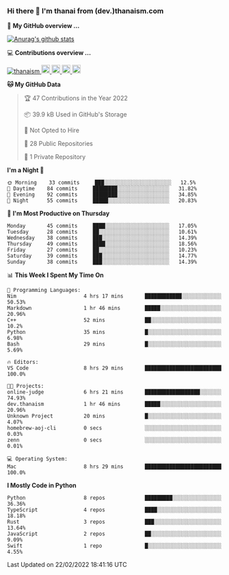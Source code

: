 ### Hi there 👋 I'm thanai from (dev.)thanaism.com

<!-- バッジ関連 -->
<!--
メイン：https://shields.io/category/social
GitHub view：https://github.com/antonkomarev/github-profile-views-counter
Qiita contributions：https://qiita.com/mikkame/items/f2c60d9caf8a8e38ec50
 -->

🍎 **My GitHub overview ...**

<!-- GitHubトロフィー -->
<!--
https://github.com/ryo-ma/github-profile-trophy
 -->

<!-- [![trophy](https://github-profile-trophy.vercel.app/?username=thanaism)](https://github.com/thanaism/thanaism) -->

<!-- GitHubステータス -->
<!--
https://github.com/anuraghazra/github-readme-stats
 -->

[![Anurag's github stats](https://github-readme-stats.vercel.app/api?username=thanaism&count_private=true&show_icons=true)](https://github.com/thanaism/thanaism)

<!-- [![ReadMe Card](https://github-readme-stats.vercel.app/api/pin/?username=thanaism&repo=thanaism)](https://github.com/thanaism/thanaism) -->

<!-- Skill icons -->
<!--
https://rahuldkjain.github.io/gh-profile-readme-generator/
 -->

💻 **Contributions overview ...**

<p align="left">

  <a href="https://github.com/thanaism/thanaism/">
    <img src="https://komarev.com/ghpvc/?username=thanaism" alt="thanaism" />
  </a>
  <a href="http://twitter.com/okinawa__noodle">
    <img height="20" src="https://img.shields.io/twitter/follow/okinawa__noodle?label=Twitter&logo=twitter&style=flat" />
  </a>
  <a href="https://github.com/thanaism">
    <img height="20" src="https://img.shields.io/github/followers/thanaism?label=follow&logo=github&style=flat" />
  </a>
  <!-- <a href="https://www.reddit.com/user/thanaism">
    <img height="20" src="https://img.shields.io/reddit/user-karma/combined/thanaism?label=Reddit&logo=reddit&style=flat" />
  </a>
  <a href="https://stackoverflow.com/users/5720201/thanaism">
    <img height="20" src="https://img.shields.io/stackexchange/stackoverflow/r/5720201?label=StackOverflow&logo=stack-overflow&style=flat" /> -->
  </a>
  <a href="http://qiita.com/thanai">
    <img height="20" src="https://qiita-badge.apiapi.app/s/thanai/posts.svg" />
  </a>
  <//qiita.com/thanai">
    <img height="20" src="https://qiita-badge.apiapi.app/s/thanai/contributions.svg" />
  </a>
</p>

<!--START_SECTION:waka-->
**🐱 My GitHub Data** 

> 🏆 47 Contributions in the Year 2022
 > 
> 📦 39.9 kB Used in GitHub's Storage 
 > 
> 🚫 Not Opted to Hire
 > 
> 📜 28 Public Repositories 
 > 
> 🔑 1 Private Repository 
 > 
**I'm a Night 🦉** 

```text
🌞 Morning    33 commits     ███░░░░░░░░░░░░░░░░░░░░░░   12.5% 
🌆 Daytime    84 commits     ████████░░░░░░░░░░░░░░░░░   31.82% 
🌃 Evening    92 commits     ████████░░░░░░░░░░░░░░░░░   34.85% 
🌙 Night      55 commits     █████░░░░░░░░░░░░░░░░░░░░   20.83%

```
📅 **I'm Most Productive on Thursday** 

```text
Monday       45 commits     ████░░░░░░░░░░░░░░░░░░░░░   17.05% 
Tuesday      28 commits     ██░░░░░░░░░░░░░░░░░░░░░░░   10.61% 
Wednesday    38 commits     ███░░░░░░░░░░░░░░░░░░░░░░   14.39% 
Thursday     49 commits     ████░░░░░░░░░░░░░░░░░░░░░   18.56% 
Friday       27 commits     ██░░░░░░░░░░░░░░░░░░░░░░░   10.23% 
Saturday     39 commits     ███░░░░░░░░░░░░░░░░░░░░░░   14.77% 
Sunday       38 commits     ███░░░░░░░░░░░░░░░░░░░░░░   14.39%

```


📊 **This Week I Spent My Time On** 

```text
💬 Programming Languages: 
Nim                      4 hrs 17 mins       ████████████░░░░░░░░░░░░░   50.53% 
Markdown                 1 hr 46 mins        █████░░░░░░░░░░░░░░░░░░░░   20.96% 
C++                      52 mins             ██░░░░░░░░░░░░░░░░░░░░░░░   10.2% 
Python                   35 mins             █░░░░░░░░░░░░░░░░░░░░░░░░   6.98% 
Bash                     29 mins             █░░░░░░░░░░░░░░░░░░░░░░░░   5.69%

🔥 Editors: 
VS Code                  8 hrs 29 mins       █████████████████████████   100.0%

🐱‍💻 Projects: 
online-judge             6 hrs 21 mins       ██████████████████░░░░░░░   74.93% 
dev.thanaism             1 hr 46 mins        █████░░░░░░░░░░░░░░░░░░░░   20.96% 
Unknown Project          20 mins             █░░░░░░░░░░░░░░░░░░░░░░░░   4.07% 
homebrew-aoj-cli         0 secs              ░░░░░░░░░░░░░░░░░░░░░░░░░   0.03% 
zenn                     0 secs              ░░░░░░░░░░░░░░░░░░░░░░░░░   0.01%

💻 Operating System: 
Mac                      8 hrs 29 mins       █████████████████████████   100.0%

```

**I Mostly Code in Python** 

```text
Python                   8 repos             █████████░░░░░░░░░░░░░░░░   36.36% 
TypeScript               4 repos             ████░░░░░░░░░░░░░░░░░░░░░   18.18% 
Rust                     3 repos             ███░░░░░░░░░░░░░░░░░░░░░░   13.64% 
JavaScript               2 repos             ██░░░░░░░░░░░░░░░░░░░░░░░   9.09% 
Swift                    1 repo              █░░░░░░░░░░░░░░░░░░░░░░░░   4.55%

```



 Last Updated on 22/02/2022 18:41:16 UTC
<!--END_SECTION:waka-->

